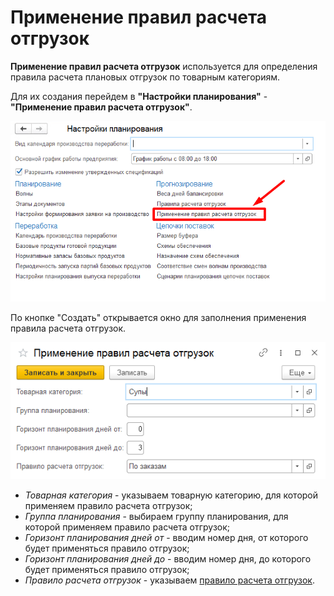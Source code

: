 # Применение правил расчета отгрузок

**Применение правил расчета отгрузок** используется для определения правила расчета плановых отгрузок по товарным категориям.

Для их создания перейдем в **"Настройки планирования"** - **"Применение правил расчета отгрузок"**.

[![1][1]][1]

По кнопке "Создать" открывается окно для заполнения применения правила расчета отгрузок.

[![2][2]][2]

- *Товарная категория* - указываем товарную категорию, для которой применяем правило расчета отгрузок;
- *Группа планирования* - выбираем группу планирования, для которой применяем правило расчета отгрузок;
- *Горизонт планирования дней от* - вводим номер дня, от которого будет применяться правило отгрузок;
- *Горизонт планирования дней до* - вводим номер дня, до которого будет применяться правило отгрузок;
- *Правило расчета отгрузок* - указываем [правило расчета отгрузок](../Forecasting/RulesCalculatingShipments.md).

[1]: ApplicationRulesCalculatingShipments.assets/1.png
[2]: ApplicationRulesCalculatingShipments.assets/2.png
